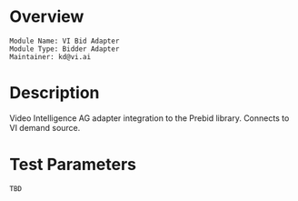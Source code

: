 # Overview

```
Module Name: VI Bid Adapter
Module Type: Bidder Adapter
Maintainer: kd@vi.ai
```

# Description

Video Intelligence AG adapter integration to the Prebid library.
Connects to VI demand source.

# Test Parameters

```
TBD
```

